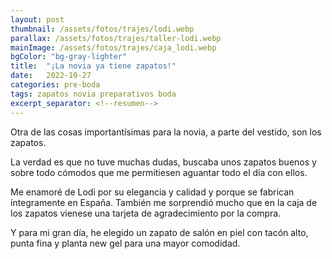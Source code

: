 ```yaml
---
layout: post
thumbnail: /assets/fotos/trajes/lodi.webp
parallax: /assets/fotos/trajes/taller-lodi.webp
mainImage: /assets/fotos/trajes/caja_lodi.webp
bgColor: "bg-gray-lighter"
title:  "¡La novia ya tiene zapatos!"
date:   2022-10-27
categories: pre-boda
tags: zapatos novia preparativos boda
excerpt_separator: <!--resumen-->
---
```


Otra de las cosas importantísimas para la novia, a parte del vestido, son los zapatos. 

La verdad es que no tuve muchas dudas, buscaba unos zapatos buenos y sobre todo cómodos que me permitiesen aguantar todo el día con ellos. 

Me enamoré de Lodi por su elegancia y calidad y porque se fabrican íntegramente en España. También me sorprendió mucho que en la caja de los zapatos vienese una tarjeta de agradecimiento por la compra.

Y para mi gran día, he elegido un zapato de salón en piel <!--(de color blanco nacarado con detalle de cadena en metalería dorada con perlas)--> con tacón alto, punta fina y planta new gel para una mayor comodidad.
